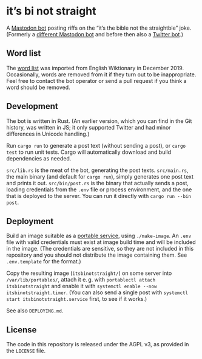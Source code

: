 # it’s bi not straight

A [Mastodon bot](https://fox.nexus/@ItsBiNotStraight)
posting riffs on the “it’s the bible not the straightble” joke.
(Formerly a [different Mastodon bot](https://botsin.space/@ItsBiNotStraight)
and before then also a [Twitter bot](https://twitter.lucaswerkmeister.de/ItsBiNotHetero/).)

## Word list

The [word list](./biwords) was imported from English Wiktionary in December 2019.
Occasionally, words are removed from it if they turn out to be inappropriate.
Feel free to contact the bot operator or send a pull request if you think a word should be removed.

## Development

The bot is written in Rust.
(An earlier version, which you can find in the Git history, was written in JS;
it only supported Twitter and had minor differences in Unicode handling.)

Run `cargo run` to generate a post text (without sending a post),
or `cargo test` to run unit tests.
Cargo will automatically download and build dependencies as needed.

`src/lib.rs` is the meat of the bot, generating the post texts.
`src/main.rs`, the main binary (and default for `cargo run`), simply generates one post text and prints it out.
`src/bin/post.rs` is the binary that actually sends a post,
loading credentials from the `.env` file or process environment,
and the one that is deployed to the server.
You can run it directly with `cargo run --bin post`.

## Deployment

Build an image suitable as a [portable service](https://systemd.io/PORTABLE_SERVICES/), using `./make-image`.
An `.env` file with valid credentials must exist at image build time
and will be included in the image.
(The credentials are sensitive,
so they are not included in this repository
and you should not distribute the image containing them.
See `.env.template` for the format.)

Copy the resulting image (`itsbinotstraight/`) on some server into `/var/lib/portables/`,
attach it e. g. with `portablectl attach itsbinotstraight`
and enable it with `systemctl enable --now itsbinotstraight.timer`.
(You can also send a single post with `systemctl start itsbinotstraight.service` first, to see if it works.)

See also `DEPLOYING.md`.

## License

The code in this repository is released under the AGPL v3,
as provided in the `LICENSE` file.

